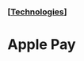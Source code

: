 ### [[Technologies](./translated-human-interface-guidelines-markdown/technologies.md)]  
  
# **Apple Pay**  

